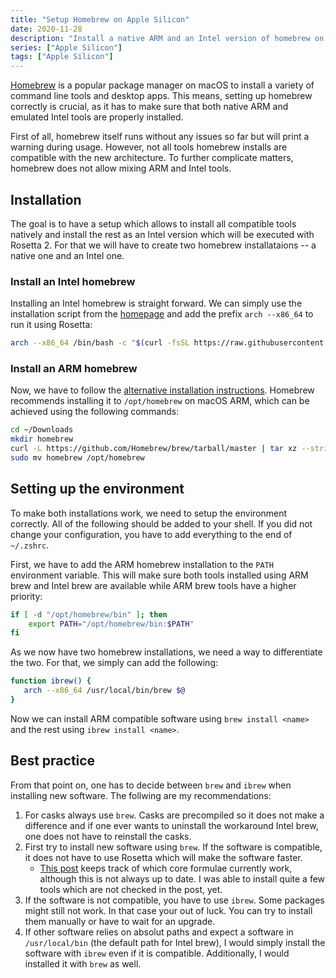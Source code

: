 ```yaml
---
title: "Setup Homebrew on Apple Silicon"
date: 2020-11-28
description: "Install a native ARM and an Intel version of homebrew on an Apple Silicon Mac"
series: ["Apple Silicon"]
tags: ["Apple Silicon"]
---
```



[Homebrew](https://brew.sh) is a popular package manager on macOS to install a variety of command line tools and desktop apps. This means, setting up homebrew correctly is crucial, as it has to make sure that both native ARM and emulated Intel tools are properly installed.

First of all, homebrew itself runs without any issues so far but will print a warning during usage. However, not all tools homebrew installs are compatible with the new architecture. To further complicate matters, homebrew does not allow mixing ARM and Intel tools.

## Installation

The goal is to have a setup which allows to install all compatible tools natively and install the rest as an Intel version which will be executed with Rosetta 2. For that we will have to create two homebrew installataions -- a native one and an Intel one.

### Install an Intel homebrew

Installing an Intel homebrew is straight forward. We can simply use the installation script from the [homepage](https://brew.sh) and add the prefix `arch --x86_64` to run it using Rosetta:

```bash
arch --x86_64 /bin/bash -c "$(curl -fsSL https://raw.githubusercontent.com/Homebrew/install/HEAD/install.sh)"
```

### Install an ARM homebrew

Now, we have to follow the [alternative installation instructions](https://docs.brew.sh/Installation#untar-anywhere). Homebrew recommends installing it to `/opt/homebrew` on macOS ARM, which can be achieved using the following commands: 

```bash
cd ~/Downloads
mkdir homebrew
curl -L https://github.com/Homebrew/brew/tarball/master | tar xz --strip 1 -C homebrew
sudo mv homebrew /opt/homebrew
```

## Setting up the environment

To make both installations work, we need to setup the environment correctly. All of the following should be added to your shell. If you did not change your configuration, you have to add everything to the end of `~/.zshrc`.

First, we have to add the ARM homebrew installation to the `PATH` environment variable. This will make sure both tools installed using ARM brew and Intel brew are available while ARM brew tools have a higher priority:

```bash
if [ -d "/opt/homebrew/bin" ]; then
    export PATH="/opt/homebrew/bin:$PATH"
fi
```

As we now have two homebrew installations, we need a way to differentiate the two. For that, we simply can add the following:

```bash
function ibrew() {
   arch --x86_64 /usr/local/bin/brew $@
}
```

Now we can install ARM compatible software using `brew install <name>` and the rest using `ibrew install <name>`.

## Best practice

From that point on, one has to decide between `brew` and `ibrew` when installing new software. The follwing are my recommendations:

1. For casks always use `brew`. Casks are precompiled so it does not make a difference and if one ever wants to uninstall the workaround Intel brew, one does not have to reinstall the casks.
1. First try to install new software using `brew`. If the software is compatible, it does not have to use Rosetta which will make the software faster.
    - [This post](https://github.com/Homebrew/brew/issues/7857) keeps track of which core formulae currently work, although this is not always up to date. I was able to install quite a few tools which are not checked in the post, yet.
1. If the software is not compatible, you have to use `ibrew`. Some packages might still not work. In that case your out of luck. You can try to install them manually or have to wait for an upgrade.
1. If other software relies on absolut paths and expect a software in `/usr/local/bin` (the default path for Intel brew), I would simply install the software with `ibrew` even if it is compatible. Additionally, I would installed it with `brew` as well.